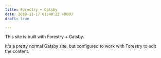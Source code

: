 ```yaml
---
title: Forestry + Gatsby
date: 2018-11-17 01:49:22 +0000
draft: true

---
```

This site is built with Forestry + Gatsby. 

It's a pretty normal Gatsby site, but configured to work with Forestry to edit the content. 
